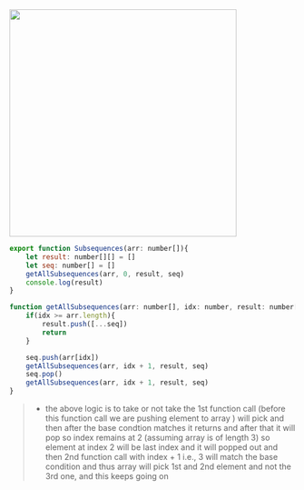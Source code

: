  <img src="https://github.com/Maniabhishek/Data-Structure-And-Algorithm/assets/31520295/688fb307-b7f4-416a-b7f2-c3b1e61b3c69" width=400 height=400>

```js
export function Subsequences(arr: number[]){
    let result: number[][] = []
    let seq: number[] = []
    getAllSubsequences(arr, 0, result, seq)
    console.log(result)
}

function getAllSubsequences(arr: number[], idx: number, result: number[][], seq: number[]){
    if(idx >= arr.length){
        result.push([...seq])
        return
    }

    seq.push(arr[idx])
    getAllSubsequences(arr, idx + 1, result, seq)
    seq.pop()
    getAllSubsequences(arr, idx + 1, result, seq)
}
```
> - the above logic is to take or not take the 1st function call (before this function call we are pushing element to array ) will pick and then after the base condtion matches it returns and after that it will pop so index remains at 2 (assuming array is of length 3) so element at index 2 will be last index and it will popped out and then 2nd function call with index + 1 i.e., 3 will match the base condition and thus array will pick 1st and 2nd element and not the 3rd one, and this keeps going on  
